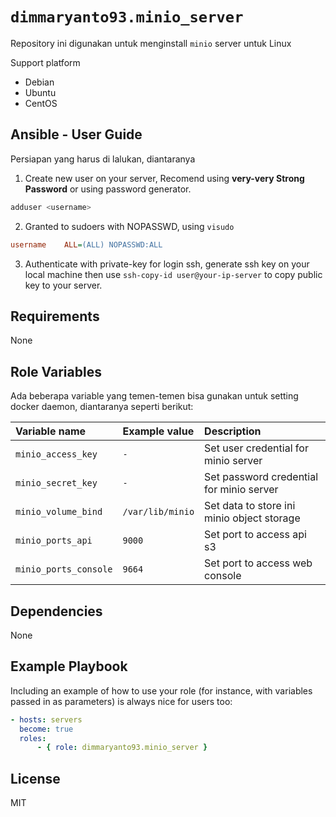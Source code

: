 `dimmaryanto93.minio_server`
=========

Repository ini digunakan untuk menginstall `minio` server untuk Linux

Support platform

- Debian
- Ubuntu
- CentOS


Ansible - User Guide
------------

Persiapan yang harus di lalukan, diantaranya

1. Create new user on your server, Recomend using **very-very Strong Password** or using password generator. 
  ```bash
  adduser <username>
  ```

2. Granted to sudoers with NOPASSWD, using `visudo`
  ```ini
  username    ALL=(ALL) NOPASSWD:ALL
  ```

3. Authenticate with private-key for login ssh, generate ssh key on your local machine then use `ssh-copy-id user@your-ip-server` to copy public key to your server.


Requirements
------------

None

Role Variables
--------------

Ada beberapa variable yang temen-temen bisa gunakan untuk setting docker daemon, diantaranya seperti berikut:

| Variable name                 | Example value     | Description |
| :---                          | :---              | :---        |
| `minio_access_key`            | `-`               | Set user credential for minio server |
| `minio_secret_key`            | `-`               | Set password credential for minio server |
| `minio_volume_bind`           | `/var/lib/minio`  | Set data to store ini minio object storage |
| `minio_ports_api`             | `9000`            | Set port to access api s3 |
| `minio_ports_console`         | `9664`            | Set port to access web console |


Dependencies
------------

None

Example Playbook
----------------

Including an example of how to use your role (for instance, with variables passed in as parameters) is always nice for users too:

```yaml
- hosts: servers
  become: true
  roles:
      - { role: dimmaryanto93.minio_server }
```
License
-------

MIT
